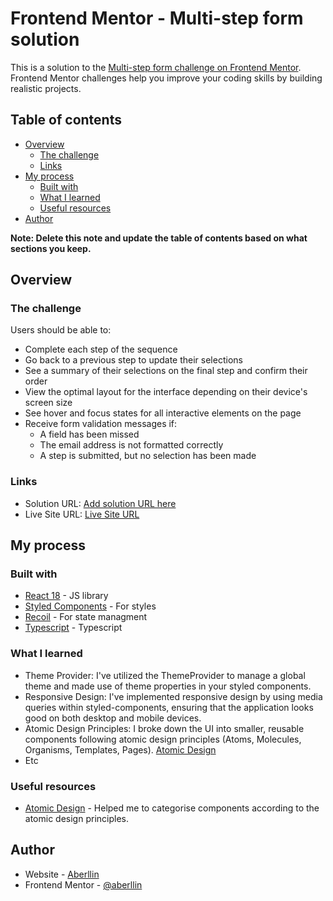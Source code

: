 # Frontend Mentor - Multi-step form solution

This is a solution to the [Multi-step form challenge on Frontend Mentor](https://www.frontendmentor.io/challenges/multistep-form-YVAnSdqQBJ). Frontend Mentor challenges help you improve your coding skills by building realistic projects.

## Table of contents

- [Overview](#overview)
  - [The challenge](#the-challenge)
  - [Links](#links)
- [My process](#my-process)
  - [Built with](#built-with)
  - [What I learned](#what-i-learned)
  - [Useful resources](#useful-resources)
- [Author](#author)

**Note: Delete this note and update the table of contents based on what sections you keep.**

## Overview

### The challenge

Users should be able to:

- Complete each step of the sequence
- Go back to a previous step to update their selections
- See a summary of their selections on the final step and confirm their order
- View the optimal layout for the interface depending on their device's screen size
- See hover and focus states for all interactive elements on the page
- Receive form validation messages if:
  - A field has been missed
  - The email address is not formatted correctly
  - A step is submitted, but no selection has been made

### Links

- Solution URL: [Add solution URL here](https://your-solution-url.com)
- Live Site URL: [Live Site URL](https://multi-form-aberllin.vercel.app/)

## My process

### Built with

- [React 18](https://reactjs.org/) - JS library
- [Styled Components](https://styled-components.com/) - For styles
- [Recoil](https://recoiljs.org/) - For state managment
- [Typescript](https://www.typescriptlang.org/) - Typescript

### What I learned

- Theme Provider: I've utilized the ThemeProvider to manage a global theme and made use of theme properties in your styled components.
- Responsive Design: I've implemented responsive design by using media queries within styled-components, ensuring that the application looks good on both desktop and mobile devices.
- Atomic Design Principles: I broke down the UI into smaller, reusable components following atomic design principles (Atoms, Molecules, Organisms, Templates, Pages). [Atomic Design](https://bradfrost.com/blog/post/atomic-web-design/)
- Etc

### Useful resources

- [Atomic Design](https://bradfrost.com/blog/post/atomic-web-design/) - Helped me to categorise components according to the atomic design principles.

## Author

- Website - [Aberllin](https://aberllin-dev.vercel.app/)
- Frontend Mentor - [@aberllin](https://www.frontendmentor.io/profile/aberllin)
